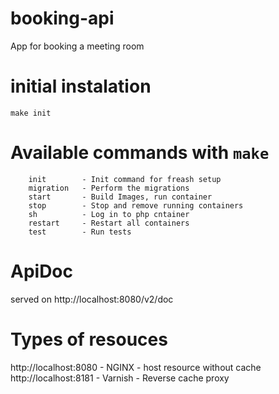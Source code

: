 # booking-api

App for booking a meeting room

# initial instalation
`make init`

# Available commands with `make`

		init        - Init command for freash setup
		migration   - Perform the migrations
		start       - Build Images, run container
		stop        - Stop and remove running containers
		sh          - Log in to php cntainer
		restart     - Restart all containers
		test        - Run tests
		
# ApiDoc
served on http://localhost:8080/v2/doc

# Types of resouces
http://localhost:8080 - NGINX - host resource without cache
http://localhost:8181 - Varnish - Reverse cache proxy 
